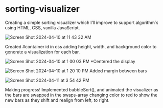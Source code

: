 # sorting-visualizer
Creating a simple sorting visualizer which I'll improve to support algorithm`s using HTML, CSS, vanilla JavaScript.

![Screen Shot 2024-04-10 at 11 43 32 AM](https://github.com/rmorales723/sorting-visualizer/assets/72527380/ccdb4fc5-4945-48ae-b836-fff614af1ee8)

Created #container id in css adding height, width, and background color to generate a visualization for each bar.

![Screen Shot 2024-04-10 at 1 00 03 PM](https://github.com/rmorales723/sorting-visualizer/assets/72527380/2eb42371-1db2-4511-a514-1c9fbde864c8)
*Centered the display

![Screen Shot 2024-04-10 at 1 20 10 PM](https://github.com/rmorales723/sorting-visualizer/assets/72527380/c743f5b1-ba81-45e7-ab94-8caa7afbb406)
Added margin between bars

![Screen Shot 2024-04-11 at 3 54 42 PM](https://github.com/rmorales723/sorting-visualizer/assets/72527380/5dc4c2a1-6bed-4100-ac81-62b4c160c539)

Making progress!
Implemented bubbleSort(), and animated the visualizer as the bars are swapped in the swaps-array changing color to red to show the new bars as they shift and realign from left, to right.
